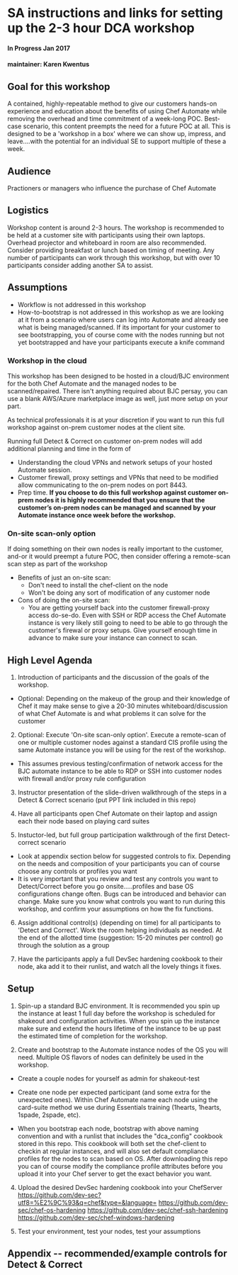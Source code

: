 # SA instructions and links for setting up the 2-3 hour DCA workshop

#### In Progress Jan 2017
#### maintainer: Karen Kwentus

## Goal for this workshop
A contained, highly-repeatable method to give our customers hands-on experience and education about the benefits of using Chef Automate while removing the overhead and time commitment of a week-long POC.   Best-case scenario, this content preempts the need for a future POC at all.   This is designed to be a 'workshop in a box' where we can show up, impress, and leave....with the potential for an individual SE to support multiple of these a week.   


## Audience
Practioners or managers who influence the purchase of Chef Automate

## Logistics 
Workshop content is around 2-3 hours.   The workshop is recommended to be held at a customer site with participants using their own laptops.   Overhead projector and whiteboard in room are also recommended.    Consider providing breakfast or lunch based on timing of meeting.   Any number of participants can work through this workshop, but with over 10 participants consider adding another SA to assist.

 
## Assumptions
* Workflow is not addressed in this workshop
* How-to-bootstrap is not addressed in this workshop as we are looking at it from a scenario where users can log into Automate and already see what is being managed/scanned.  If its important for your customer to see bootstrapping, you of course come with the nodes running but not yet bootstrapped and have your participants execute a knife command


### Workshop in the cloud
This workshop has been designed to be hosted in a cloud/BJC environment for the both Chef Automate and the managed nodes to be scanned/repaired.  There isn't anything required about BJC persay, you can use a blank AWS/Azure marketplace image as well, just more setup on your part.

As technical professionals it is at your discretion if you want to run this full workshop against on-prem customer nodes at the client site.   

Running full Detect & Correct on customer on-prem nodes will add additional planning and time in the form of
* Understanding the cloud VPNs and network setups of your hosted Automate session.
* Customer firewall, proxy settings and VPNs that need to be modified allow communicating to the on-prem nodes on port 8443. 
* Prep time.    **If you choose to do this full workshop against customer on-prem nodes it is highly recommended that you ensure that the customer’s on-prem nodes can be managed and scanned by your Automate instance once week before the workshop.**


### On-site scan-only option
If doing something on their own nodes is really important to the customer, and-or it would preempt a future POC, then consider offering a remote-scan scan step as part of the workshop
* Benefits of just an on-site scan:
    - Don't need to install the chef-client on the node
    - Won't be doing any sort of modification of any customer node
* Cons of doing the on-site scan:
    - You are getting yourself back into the customer firewall-proxy access do-se-do.  Even with SSH or RDP access the Chef Automate instance is very likely still going to need to be able to go through the customer's firewal or proxy setups.   Give yourself enough time in advance to make sure your instance can connect to scan.


## High Level Agenda
1.  Introduction of participants and the discussion of the goals of the workshop.
   * Optional: Depending on the makeup of the group and their knowledge of Chef it may make sense to give a 20-30 minutes whiteboard/discussion of what Chef Automate is and what problems it can solve for the customer

2.  Optional: Execute 'On-site scan-only option'.  Execute a remote-scan of one or multiple customer nodes against a standard CIS profile using the same Automate instance you will be using for the rest of the workshop.  
   * This assumes previous testing/confirmation of network access for the BJC automate instance to be able to RDP or SSH into customer nodes with firewall and/or proxy rule configuration  

3. Instructor presentation of the slide-driven walkthrough of the steps in a Detect & Correct scenario  (put PPT link included in this repo)

4. Have all participants open Chef Automate on their laptop and assign each their node based on playing card suites

5. Instuctor-led, but full group participation walkthrough of the first Detect-correct scenario
  * Look at appendix section below for suggested controls to fix.   Depending on the needs and composition of your participants you can of course choose any controls or profiles you want
  * It is very important that you review and test any controls you want to Detect/Correct before you go onsite.....profiles and base OS configurations change often.  Bugs can be introduced and behavior can change.  Make sure you know what controls you want to run during this workshop, and confirm your assumptions on how the fix functions.

6. Assign additional control(s) (depending on time) for all participants to 'Detect and Correct'.  Work the room helping individuals as needed.  At the end of the allotted time (suggestion: 15-20 minutes per control) go through the solution as a group

7. Have the participants apply a full DevSec hardening cookbook to their node, aka add it to their runlist, and watch all the lovely things it fixes.  


## Setup
1.	Spin-up a standard BJC environment.   It is recommended you spin up the instance at least 1 full day before the workshop is scheduled for shakeout and configuration activities.   When you spin up the instance make sure and extend the hours lifetime of the instance to be up past the estimated time of completion for the workshop.

2.	Create and bootstrap to the Automate instance nodes of the OS you will need.  Multiple OS flavors of nodes can definitely be used in the workshop.

* Create a couple nodes for yourself as admin for shakeout-test

* Create one node per expected participant (and some extra for the unexpected ones).  Within Chef Automate name each node using the card-suite method we use during Essentials training (1hearts, 1hearts, 1spade, 2spade, etc).    

* When you bootstrap each node, bootstrap with above naming convention and with a runlist that includes the "dca_config" cookbook stored in this repo. This cookbook will both set the chef-client to checkin at regular instances, and will also set default compliance profiles for the nodes to scan based on OS.  After downloading this repo you can of course modify the compliance profile attributes before you upload it into your Chef server to get the exact behavior you want.

4. Upload the desired DevSec hardening cookbook into your ChefServer
https://github.com/dev-sec?utf8=%E2%9C%93&q=chef&type=&language=
https://github.com/dev-sec/chef-os-hardening
https://github.com/dev-sec/chef-ssh-hardening
https://github.com/dev-sec/chef-windows-hardening

3. Test your environment, test your nodes, test your assumptions


## Appendix -- recommended/example controls for Detect & Correct 


